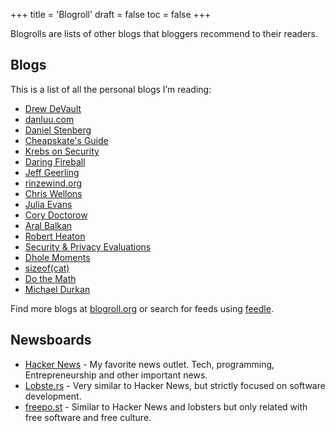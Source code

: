 +++
title = 'Blogroll'
draft = false
toc = false
+++


Blogrolls are lists of other blogs that bloggers recommend to their readers.

## Blogs

This is a list of all the personal blogs I’m reading:

- [Drew DeVault](https://drewdevault.com/)
- [danluu.com](https://danluu.com/)
- [Daniel Stenberg](https://daniel.haxx.se/)
- [Cheapskate's Guide](https://cheapskatesguide.org/)
- [Krebs on Security](https://krebsonsecurity.com/)
- [Daring Fireball](https://daringfireball.net/)
- [Jeff Geerling](https://www.jeffgeerling.com/)
- [rinzewind.org](https://rinzewind.org/blog-en/)
- [Chris Wellons](https://nullprogram.com/)
- [Julia Evans](https://jvns.ca/)
- [Cory Doctorow](https://pluralistic.net/)
- [Aral Balkan](https://ar.al/)
- [Robert Heaton](https://robertheaton.com/)
- [Security & Privacy Evaluations](https://madaidans-insecurities.github.io/)
- [Dhole Moments](https://soatok.blog/)
- [sizeof(cat)](https://sizeof.cat/)
- [Do the Math](https://dothemath.ucsd.edu/)
- [Michael Durkan](https://michaeldurkan.com/)

Find more blogs at [blogroll.org](https://blogroll.org/) or search for feeds using [feedle](https://feedle.world/).

## Newsboards

- [Hacker News](https://news.ycombinator.com/) - My favorite news outlet. Tech, programming, Entrepreneurship and other important news.
- [Lobste.rs](https://lobste.rs/) - Very similar to Hacker News, but strictly focused on software development.
- [freepo.st](https://freepo.st/) - Similar to Hacker News and lobsters but only related with free software and free culture.
